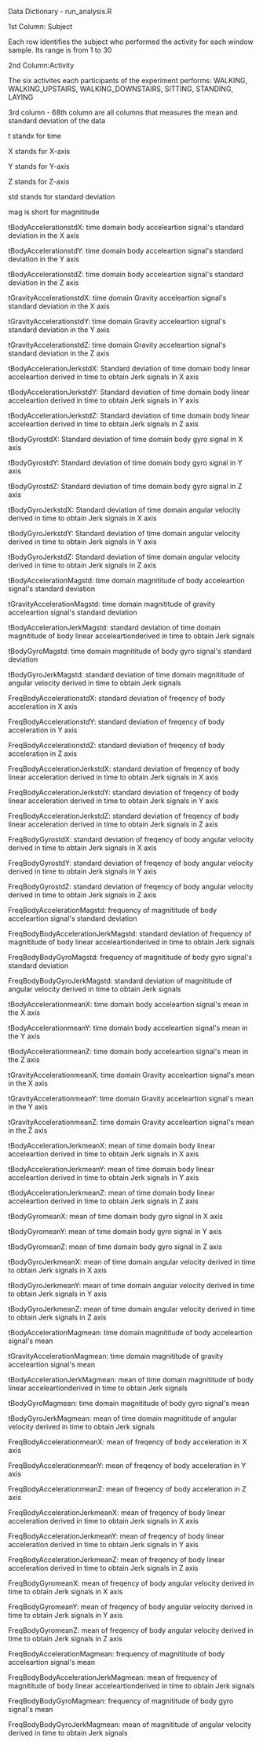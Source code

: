 Data Dictionary - run_analysis.R

1st Column: Subject 

Each row identifies the subject who performed the activity for each window sample. Its range is from 1 to 30

2nd Column:Activity

The six activites each participants of the experiment performs: WALKING, WALKING_UPSTAIRS, WALKING_DOWNSTAIRS, SITTING, STANDING, LAYING

3rd column - 68th column are all columns that measures the mean and standard deviation of the data

t standx for time

X stands for X-axis

Y stands for Y-axis

Z stands for Z-axis

std stands for standard deviation

mag is short for magnititude

tBodyAccelerationstdX: time domain body acceleartion signal's standard deviation in the X axis

tBodyAccelerationstdY: time domain body acceleartion signal's standard deviation in the Y axis

tBodyAccelerationstdZ: time domain body acceleartion signal's standard deviation in the Z axis

tGravityAccelerationstdX: time domain Gravity acceleartion signal's standard deviation in the X axis

tGravityAccelerationstdY: time domain Gravity acceleartion signal's standard deviation in the Y axis

tGravityAccelerationstdZ: time domain Gravity acceleartion signal's standard deviation in the Z axis

tBodyAccelerationJerkstdX: Standard deviation of time domain body linear acceleartion derived in time to obtain Jerk signals in X axis

tBodyAccelerationJerkstdY: Standard deviation of time domain body linear acceleartion derived in time to obtain Jerk signals in Y axis

tBodyAccelerationJerkstdZ: Standard deviation of time domain body linear acceleartion derived in time to obtain Jerk signals in Z axis

tBodyGyrostdX: Standard deviation of time domain body gyro signal in X axis

tBodyGyrostdY: Standard deviation of time domain body gyro signal in Y axis

tBodyGyrostdZ: Standard deviation of time domain body gyro signal in Z axis

tBodyGyroJerkstdX: Standard deviation of time domain angular velocity derived in time to obtain Jerk signals in X axis

tBodyGyroJerkstdY: Standard deviation of time domain angular velocity derived in time to obtain Jerk signals in Y axis

tBodyGyroJerkstdZ: Standard deviation of time domain angular velocity derived in time to obtain Jerk signals in Z axis

tBodyAccelerationMagstd: time domain magnititude of body acceleartion signal's standard deviation

tGravityAccelerationMagstd: time domain magnititude of gravity acceleartion signal's standard deviation 

tBodyAccelerationJerkMagstd: standard deviation of time domain magnititude of body linear acceleartionderived in time to obtain Jerk signals

tBodyGyroMagstd: time domain magnititude of body gyro signal's standard deviation

tBodyGyroJerkMagstd: standard deviation of time domain magnititude of  angular velocity derived in time to obtain Jerk signals

FreqBodyAccelerationstdX: standard deviation of freqency of body acceleration in X axis

FreqBodyAccelerationstdY: standard deviation of freqency of body acceleration in Y axis

FreqBodyAccelerationstdZ: standard deviation of freqency of body acceleration in Z axis

FreqBodyAccelerationJerkstdX: standard deviation of freqency of body linear acceleration derived in time to obtain Jerk signals in X axis

FreqBodyAccelerationJerkstdY: standard deviation of freqency of body linear acceleration derived in time to obtain Jerk signals in Y axis

FreqBodyAccelerationJerkstdZ: standard deviation of freqency of body linear acceleration derived in time to obtain Jerk signals in Z axis

FreqBodyGyrostdX: standard deviation of freqency of body angular velocity derived in time to obtain Jerk signals in X axis

FreqBodyGyrostdY: standard deviation of freqency of body angular velocity derived in time to obtain Jerk signals in Y axis

FreqBodyGyrostdZ: standard deviation of freqency of body angular velocity derived in time to obtain Jerk signals in Z axis

FreqBodyAccelerationMagstd: frequency of magnititude of body acceleartion signal's standard deviation

FreqBodyBodyAccelerationJerkMagstd: standard deviation of frequency of magnititude of body linear acceleartionderived in time to obtain Jerk signals

FreqBodyBodyGyroMagstd: frequency of magnititude of body gyro signal's standard deviation

FreqBodyBodyGyroJerkMagstd: standard deviation of magnititude of  angular velocity derived in time to obtain Jerk signals

tBodyAccelerationmeanX: time domain body acceleartion signal's mean in the X axis

tBodyAccelerationmeanY: time domain body acceleartion signal's mean in the Y axis

tBodyAccelerationmeanZ: time domain body acceleartion signal's mean in the Z axis

tGravityAccelerationmeanX: time domain Gravity acceleartion signal's mean in the X axis

tGravityAccelerationmeanY: time domain Gravity acceleartion signal's mean in the Y axis

tGravityAccelerationmeanZ: time domain Gravity acceleartion signal's mean in the Z axis

tBodyAccelerationJerkmeanX: mean of time domain body linear acceleartion derived in time to obtain Jerk signals in X axis

tBodyAccelerationJerkmeanY: mean of time domain body linear acceleartion derived in time to obtain Jerk signals in Y axis

tBodyAccelerationJerkmeanZ: mean of time domain body linear acceleartion derived in time to obtain Jerk signals in Z axis

tBodyGyromeanX: mean of time domain body gyro signal in X axis

tBodyGyromeanY: mean of time domain body gyro signal in Y axis

tBodyGyromeanZ: mean of time domain body gyro signal in Z axis

tBodyGyroJerkmeanX: mean of time domain angular velocity derived in time to obtain Jerk signals in X axis

tBodyGyroJerkmeanY: mean of time domain angular velocity derived in time to obtain Jerk signals in Y axis

tBodyGyroJerkmeanZ: mean of time domain angular velocity derived in time to obtain Jerk signals in Z axis

tBodyAccelerationMagmean: time domain magnititude of body acceleartion signal's mean

tGravityAccelerationMagmean: time domain magnititude of gravity acceleartion signal's mean 

tBodyAccelerationJerkMagmean: mean of time domain magnititude of body linear acceleartionderived in time to obtain Jerk signals

tBodyGyroMagmean: time domain magnititude of body gyro signal's mean

tBodyGyroJerkMagmean: mean of time domain magnititude of  angular velocity derived in time to obtain Jerk signals

FreqBodyAccelerationmeanX: mean of freqency of body acceleration in X axis

FreqBodyAccelerationmeanY: mean of freqency of body acceleration in Y axis

FreqBodyAccelerationmeanZ: mean of freqency of body acceleration in Z axis

FreqBodyAccelerationJerkmeanX: mean of freqency of body linear acceleration derived in time to obtain Jerk signals in X axis

FreqBodyAccelerationJerkmeanY: mean of freqency of body linear acceleration derived in time to obtain Jerk signals in Y axis

FreqBodyAccelerationJerkmeanZ: mean of freqency of body linear acceleration derived in time to obtain Jerk signals in Z axis

FreqBodyGyromeanX: mean of freqency of body angular velocity derived in time to obtain Jerk signals in X axis

FreqBodyGyromeanY: mean of freqency of body angular velocity derived in time to obtain Jerk signals in Y axis

FreqBodyGyromeanZ: mean of freqency of body angular velocity derived in time to obtain Jerk signals in Z axis

FreqBodyAccelerationMagmean: frequency of magnititude of body acceleartion signal's mean

FreqBodyBodyAccelerationJerkMagmean: mean of frequency of magnititude of body linear acceleartionderived in time to obtain Jerk signals

FreqBodyBodyGyroMagmean: frequency of magnititude of body gyro signal's mean

FreqBodyBodyGyroJerkMagmean: mean of magnititude of  angular velocity derived in time to obtain Jerk signals
